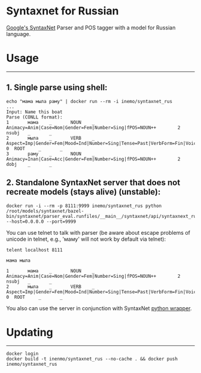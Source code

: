 Syntaxnet for Russian
=========

[Google's SyntaxNet](https://github.com/tensorflow/models/tree/master/syntaxnet) Parser and POS tagger with a model for Russian language.


# Usage
-----

## 1. Single parse using shell:
```shell
echo "мама мыла раму" | docker run --rm -i inemo/syntaxnet_rus
...
Input: Name this boat
Parse (CONLL format):
1       мама    _       NOUN    _       Animacy=Anim|Case=Nom|Gender=Fem|Number=Sing|fPOS=NOUN++        2       nsubj   _       _
2       мыла    _       VERB    _       Aspect=Imp|Gender=Fem|Mood=Ind|Number=Sing|Tense=Past|VerbForm=Fin|Voice=Act|fPOS=VERB++        0  ROOT     _       _
3       раму    _       NOUN    _       Animacy=Inan|Case=Acc|Gender=Fem|Number=Sing|fPOS=NOUN++        2       dobj    _       _

```
## 2. Standalone SyntaxNet server that does not recreate models (stays alive) (unstable):

```shell
docker run -i --rm -p 8111:9999 inemo/syntaxnet_rus python /root/models/syntaxnet/bazel-bin/syntaxnet/parser_eval.runfiles/__main__/syntaxnet/api/syntaxnext_rus_api.py --host=0.0.0.0 --port=9999
```
You can use telnet to talk with parser (be aware about escape problems of unicode in telnet, e.g., 'маму' will not work by default via telnet):
```shell
telent localhost 8111
```
```shell
мама мыла
```
```shell
1       мама    _       NOUN    _       Animacy=Anim|Case=Nom|Gender=Fem|Number=Sing|fPOS=NOUN++        2       nsubj   _       _
2       мыла    _       VERB    _       Aspect=Imp|Gender=Fem|Mood=Ind|Number=Sing|Tense=Past|VerbForm=Fin|Voice=Act|fPOS=VERB++        0  ROOT     _       _

```
You also can use the server in conjunction with SyntaxNet [python wrapper](https://github.com/IINemo/syntaxnet_wrapper).

# Updating
--------

```
docker login
docker build -t inenmo/syntaxnet_rus --no-cache . && docker push inemo/syntaxnet_rus

```

